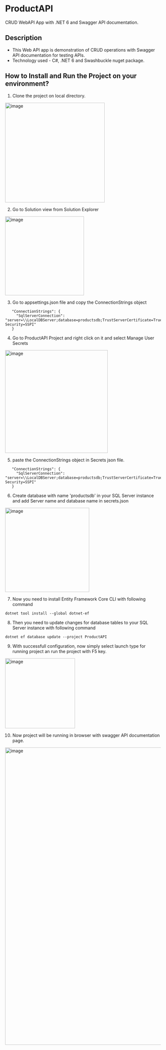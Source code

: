 # ProductAPI
CRUD WebAPI App with .NET 6 and Swagger API documentation.

## Description
  - This Web API app is demonstration of CRUD operations with Swagger API documentation for testing APIs.
  - Technology used - C#, .NET 6 and Swashbuckle nuget package.

## How to Install and Run the Project on your environment?
  
  1. Clone the project on local directory.
<img width="322" alt="image" src="https://user-images.githubusercontent.com/61865561/207283610-f2e7d28c-5ac9-455b-b039-442f109e0dbe.png">
  
  2. Go to Solution view from Solution Explorer
<img width="255" alt="image" src="https://user-images.githubusercontent.com/61865561/207284279-99e6dcf4-7d8b-4fd8-b021-864eb2b70c1f.png">
  
  3. Go to appsettings.json file and copy the ConnectionStrings object

 ```
    "ConnectionStrings": {
      "SqlServerConnection": "server=\\LocalDBServer;database=productsdb;TrustServerCertificate=True;Integrated Security=SSPI"
    } 
 ```
 4.  Go to ProductAPI Project and right click on it and select Manage User Secrets
<img width="332" alt="image" src="https://user-images.githubusercontent.com/61865561/207341780-d0017ee3-6306-4bbe-a703-8e3bdad774e5.png">

 5. paste the ConnectionStrings object in Secrets json file.
 
 ```
    "ConnectionStrings": {
      "SqlServerConnection": "server=\\LocalDBServer;database=productsdb;TrustServerCertificate=True;Integrated Security=SSPI"
    }  
 ```
  6. Create database with name 'productsdb' in your SQL Server instance and add Server name and database name in secrets.json
  <img width="272" alt="image" src="https://user-images.githubusercontent.com/61865561/207346221-cb85b0ad-c640-4776-8fdd-6d6ec3b60603.png">

  7. Now you need to install Entity Framework Core CLI with following command
  ```
  dotnet tool install --global dotnet-ef
  ```
  8. Then you need to update changes for database tables to your SQL Server instance with following command
  ```
  dotnet ef database update --project ProductAPI
  ```
  9. With successfull configuration, now simply select launch type for running project an run the project with F5 key.
  <img width="226" alt="image" src="https://user-images.githubusercontent.com/61865561/207313676-db891e03-9569-4706-b3ad-95df1660687e.png">

  10. Now project will be running in browser with swagger API documentation page.
  <img width="960" alt="image" src="https://user-images.githubusercontent.com/61865561/207316374-eb97a913-f406-4d57-8250-8b7353a42028.png">
